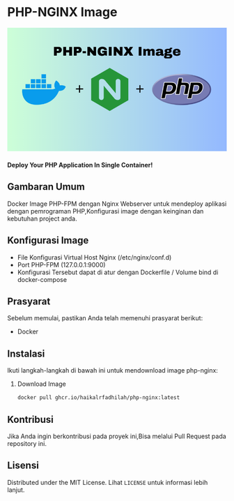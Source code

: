 # PHP-NGINX Image

<div align="center">
  <img src="./assets/banner.png" alt="Banner Image">
</div>

#### Deploy Your PHP Application In Single Container!

## Gambaran Umum

Docker Image PHP-FPM dengan Nginx Webserver untuk mendeploy aplikasi dengan pemrograman PHP,Konfigurasi image dengan keinginan dan kebutuhan project anda.

## Konfigurasi Image

- File Konfigurasi Virtual Host Nginx (/etc/nginx/conf.d)
- Port PHP-FPM (127.0.0.1:9000)
- Konfigurasi Tersebut dapat di atur dengan Dockerfile / Volume bind di docker-compose

## Prasyarat

Sebelum memulai, pastikan Anda telah memenuhi prasyarat berikut:

- Docker

## Instalasi

Ikuti langkah-langkah di bawah ini untuk mendownload image php-nginx:

1. Download Image

   ```sh
   docker pull ghcr.io/haikalrfadhilah/php-nginx:latest
   ```

## Kontribusi

Jika Anda ingin berkontribusi pada proyek ini,Bisa melalui Pull Request pada repository ini.

## Lisensi

Distributed under the MIT License. Lihat `LICENSE` untuk informasi lebih lanjut.
